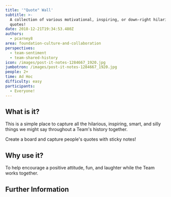 ```yaml
---
title: '"Quote" Wall'
subtitle: >-
  A collection of various motivational, inspiring, or down-right hilarious
  quotes! 
date: 2018-12-21T19:34:53.480Z
authors:
  - pcarney8
area: foundation-culture-and-collaboration
perspectives:
  - team-sentiment
  - team-shared-history
icon: /images/post-it-notes-1284667_1920.jpg
jumbotron: /images/post-it-notes-1284667_1920.jpg
people: 2+
time: Ad Hoc
difficulty: easy
participants:
  - Everyone!
---
```

## What is it?

This is a simple place to capture all the hilarious, inspiring, smart, and silly things we might say throughout a Team's history together.

Create a board and capture people's quotes with sticky notes!

## Why use it?

To help encourage a positive attitude, fun, and laughter while the Team works together.

## Further Information
